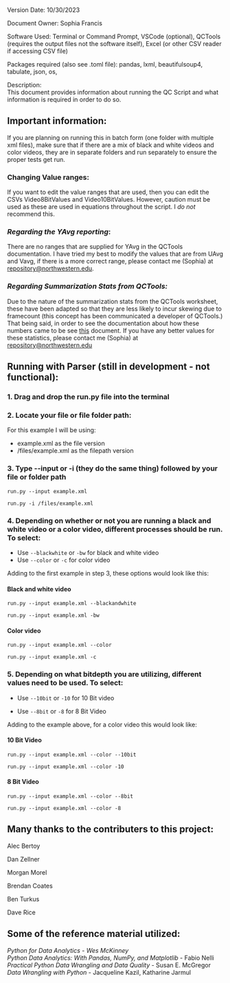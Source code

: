 Version Date: 10/30/2023

Document Owner: Sophia Francis <br>

Software Used: Terminal or Command Prompt, VSCode (optional), QCTools (requires the output files not the software itself), Excel (or other CSV reader if accessing CSV file)

Packages required (also see .toml file): pandas, lxml, beautifulsoup4, tabulate, json, os, 

Description:<br>
This document provides information about running the QC Script and what information is required in order to do so.

## Important information:

If you are planning on running this in batch form (one folder with multiple xml files), make sure that if there are a mix of black and white videos and color videos, they are in separate folders and run separately to ensure the proper tests get run.

### Changing Value ranges:
If you want to edit the value ranges that are used, then you can edit the CSVs Video8BitValues and Video10BitValues. However, caution must be used as these are used in equations throughout the script. I _do not_ recommend this.

### _Regarding the YAvg reporting_:

There are no ranges that are supplied for YAvg in the QCTools documentation. I have tried my best to modify the values that are from UAvg and Vavg, if there is a more correct range, please contact me (Sophia) at repository@northwestern.edu.

### _Regarding Summarization Stats from QCTools:_

Due to the nature of the summarization stats from the QCTools worksheet, these have been adapted so that they are less likely to incur skewing due to framecount (this concept has been communicated a developer of QCTools.) That being said, in order to see the documentation about how these numbers came to be see [this](docs/summarizationStats.md) document. If you have any better values for these statistics, please contact me (Sophia) at repository@northwestern.edu

## Running with Parser (still in development - not functional):

### 1. Drag and drop the run.py file into the terminal
### 2. Locate your file or file folder path:

For this example I will be using:
- example.xml as the file version
- /files/example.xml as the filepath version

### 3. Type --input or -i (they do the same thing) followed by your file or folder path

```
run.py --input example.xml
```
```
run.py -i /files/example.xml
```
### 4. Depending on whether or not you are running a black and white video or a color video, different processes should be run. To select:
- Use ```--blackwhite```  or ```-bw``` for black and white video
- Use ```--color``` or ```-c``` for color video

Adding to the first example in step 3, these options would look like this:

#### Black and white video

```
run.py --input example.xml --blackandwhite
```
```
run.py --input example.xml -bw
```

#### Color video

```
run.py --input example.xml --color
```
```
run.py --input example.xml -c
```

### 5. Depending on what bitdepth you are utilizing, different values need to be used. To select:

- Use ```--10bit``` or ```-10``` for 10 Bit video

- Use ```--8bit``` or ```-8``` for 8 Bit Video

Adding to the example above, for a color video this would look like:

#### 10 Bit Video

```
run.py --input example.xml --color --10bit
```
```
run.py --input example.xml --color -10
```

#### 8 Bit Video

```
run.py --input example.xml --color --8bit
```
```
run.py --input example.xml --color -8
```



## Many thanks to the contributers to this project:

Alec Bertoy

Dan Zellner

Morgan Morel

Brendan Coates

Ben Turkus

Dave Rice



## Some of the reference material utilized:

_Python for Data Analytics - Wes McKinney_ <br>
_Python Data Analytics: With Pandas, NumPy, and Matplotlib_ - Fabio Nelli <br>
_Practical Python Data Wrangling and Data Quality_ - Susan E. McGregor <br>
_Data Wrangling with Python_ - Jacqueline Kazil, Katharine Jarmul <br>